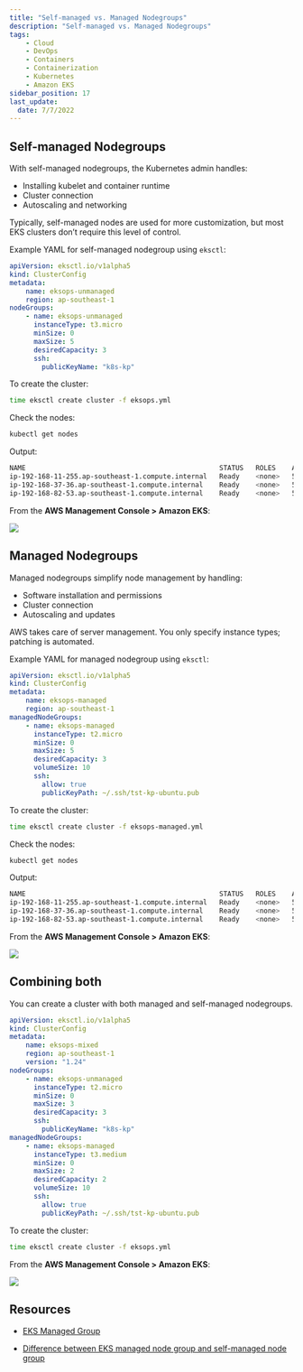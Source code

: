 ```yaml
---
title: "Self-managed vs. Managed Nodegroups"
description: "Self-managed vs. Managed Nodegroups"
tags: 
    - Cloud
    - DevOps
    - Containers
    - Containerization
    - Kubernetes
    - Amazon EKS
sidebar_position: 17
last_update:
  date: 7/7/2022
---
```



## Self-managed Nodegroups

With self-managed nodegroups, the Kubernetes admin handles:

- Installing kubelet and container runtime
- Cluster connection
- Autoscaling and networking

Typically, self-managed nodes are used for more customization, but most EKS clusters don’t require this level of control.

Example YAML for self-managed nodegroup using `eksctl`:

```yaml
apiVersion: eksctl.io/v1alpha5
kind: ClusterConfig
metadata:
    name: eksops-unmanaged
    region: ap-southeast-1
nodeGroups:
    - name: eksops-unmanaged
      instanceType: t3.micro
      minSize: 0
      maxSize: 5
      desiredCapacity: 3
      ssh: 
        publicKeyName: "k8s-kp"
```

To create the cluster:

```bash
time eksctl create cluster -f eksops.yml  
```

Check the nodes: 

```bash
kubectl get nodes
```

Output: 

```bash 
NAME                                                STATUS   ROLES    AGE   VERSION
ip-192-168-11-255.ap-southeast-1.compute.internal   Ready    <none>   55m   v1.24.13-eks-0a21954
ip-192-168-37-36.ap-southeast-1.compute.internal    Ready    <none>   55m   v1.24.13-eks-0a21954
ip-192-168-82-53.ap-southeast-1.compute.internal    Ready    <none>   55m   v1.24.13-eks-0a21954  
```


From the **AWS Management Console > Amazon EKS**:

<div class='img-center'>

![](/img/docs/058-unamangednodegroup.png)

</div>




## Managed Nodegroups 

Managed nodegroups simplify node management by handling:

- Software installation and permissions
- Cluster connection
- Autoscaling and updates

AWS takes care of server management. You only specify instance types; patching is automated.

Example YAML for managed nodegroup using `eksctl`:

```yaml
apiVersion: eksctl.io/v1alpha5
kind: ClusterConfig
metadata:
    name: eksops-managed
    region: ap-southeast-1
managedNodeGroups:
    - name: eksops-managed
      instanceType: t2.micro
      minSize: 0
      maxSize: 5
      desiredCapacity: 3
      volumeSize: 10
      ssh:
        allow: true
        publicKeyPath: ~/.ssh/tst-kp-ubuntu.pub
```

To create the cluster:

```bash
time eksctl create cluster -f eksops-managed.yml  
```

Check the nodes: 

```bash
kubectl get nodes
```

Output: 

```bash
NAME                                                STATUS   ROLES    AGE   VERSION
ip-192-168-11-255.ap-southeast-1.compute.internal   Ready    <none>   55m   v1.24.13-eks-0a21954
ip-192-168-37-36.ap-southeast-1.compute.internal    Ready    <none>   55m   v1.24.13-eks-0a21954
ip-192-168-82-53.ap-southeast-1.compute.internal    Ready    <none>   55m   v1.24.13-eks-0a21954  
```

From the **AWS Management Console > Amazon EKS**:

<div class='img-center'>

![](/img/docs/058-managednodegroups.png)

</div>



## Combining both 

You can create a cluster with both managed and self-managed nodegroups.

```yaml
apiVersion: eksctl.io/v1alpha5
kind: ClusterConfig
metadata:
    name: eksops-mixed
    region: ap-southeast-1
    version: "1.24"
nodeGroups:
    - name: eksops-unmanaged
      instanceType: t2.micro
      minSize: 0
      maxSize: 3
      desiredCapacity: 3
      ssh: 
        publicKeyName: "k8s-kp"
managedNodeGroups:
    - name: eksops-managed
      instanceType: t3.medium
      minSize: 0
      maxSize: 2
      desiredCapacity: 2
      volumeSize: 10
      ssh:
        allow: true
        publicKeyPath: ~/.ssh/tst-kp-ubuntu.pub
```

To create the cluster:

```bash
time eksctl create cluster -f eksops.yml  
```

From the **AWS Management Console > Amazon EKS**:

<div class='img-center'>

![](/img/docs/057-mixedmanaged-and-unmanagednodegroups.png)

</div>



## Resources 

- [EKS Managed Group](https://eksctl.io/usage/eks-managed-nodes/)

- [Difference between EKS managed node group and self-managed node group](https://repost.aws/questions/QU3b7kgBtFSCGtWW88a3fiMQ/difference-between-eks-managed-node-group-and-self-managed-node-group)



 

  